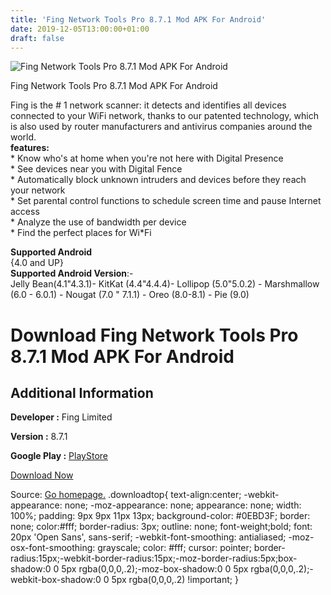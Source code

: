 ```yaml
---
title: 'Fing Network Tools Pro 8.7.1 Mod APK For Android'
date: 2019-12-05T13:00:00+01:00
draft: false
---
```


![Fing Network Tools Pro 8.7.1 Mod APK For Android](https://i2.wp.com/apkhome.net/wp-content/uploads/2019/12/Fing-Network-Tools-Pro-8.7.1-Mod.png "Fing Network Tools Pro 8.7.1 Mod APK For Android")

  

Fing Network Tools Pro 8.7.1 Mod APK For Android

Fing is the # 1 network scanner: it detects and identifies all devices connected to your WiFi network, thanks to our patented technology, which is also used by router manufacturers and antivirus companies around the world.  
**features:**  
\* Know who's at home when you're not here with Digital Presence  
\* See devices near you with Digital Fence  
\* Automatically block unknown intruders and devices before they reach your network  
\* Set parental control functions to schedule screen time and pause Internet access  
\* Analyze the use of bandwidth per device  
\* Find the perfect places for Wi\*Fi

**Supported Android**  
{4.0 and UP}  
**Supported Android Version**:-  
Jelly Bean(4.1"4.3.1)- KitKat (4.4"4.4.4)- Lollipop (5.0"5.0.2) - Marshmallow (6.0 - 6.0.1) - Nougat (7.0 " 7.1.1) - Oreo (8.0-8.1) - Pie (9.0)

Download Fing Network Tools Pro 8.7.1 Mod APK For Android
=========================================================

Additional Information
----------------------

**Developer :** Fing Limited

**Version :** 8.7.1

**Google Play :** [PlayStore](https://play.google.com/store/apps/details?id=com.overlook.android.fing)

  

[Download Now](https://store4app.co/post/fing-network-tools-pro-8-7-1-mod-apk-for-android_1575542016)

  
Source: [Go homepage.](https://store4app.co/post/fing-network-tools-pro-8-7-1-mod-apk-for-android_1575542016) .downloadtop{ text-align:center; -webkit-appearance: none; -moz-appearance: none; appearance: none; width: 100%; padding: 9px 9px 11px 13px; background-color: #0EBD3F; border: none; color:#fff; border-radius: 3px; outline: none; font-weight;bold; font: 20px 'Open Sans', sans-serif; -webkit-font-smoothing: antialiased; -moz-osx-font-smoothing: grayscale; color: #fff; cursor: pointer; border-radius:15px;-webkit-border-radius:15px;-moz-border-radius:5px;box-shadow:0 0 5px rgba(0,0,0,.2);-moz-box-shadow:0 0 5px rgba(0,0,0,.2);-webkit-box-shadow:0 0 5px rgba(0,0,0,.2) !important; }
